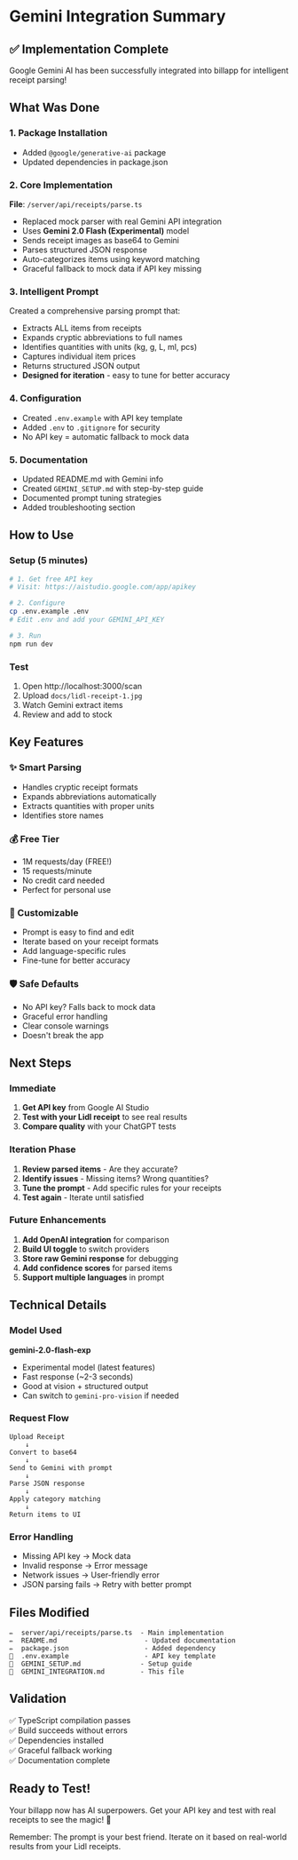 # Gemini Integration Summary

## ✅ Implementation Complete

Google Gemini AI has been successfully integrated into billapp for intelligent receipt parsing!

## What Was Done

### 1. Package Installation
- Added `@google/generative-ai` package
- Updated dependencies in package.json

### 2. Core Implementation
**File**: `/server/api/receipts/parse.ts`

- Replaced mock parser with real Gemini API integration
- Uses **Gemini 2.0 Flash (Experimental)** model
- Sends receipt images as base64 to Gemini
- Parses structured JSON response
- Auto-categorizes items using keyword matching
- Graceful fallback to mock data if API key missing

### 3. Intelligent Prompt
Created a comprehensive parsing prompt that:
- Extracts ALL items from receipts
- Expands cryptic abbreviations to full names
- Identifies quantities with units (kg, g, L, ml, pcs)
- Captures individual item prices
- Returns structured JSON output
- **Designed for iteration** - easy to tune for better accuracy

### 4. Configuration
- Created `.env.example` with API key template
- Added `.env` to `.gitignore` for security
- No API key = automatic fallback to mock data

### 5. Documentation
- Updated README.md with Gemini info
- Created `GEMINI_SETUP.md` with step-by-step guide
- Documented prompt tuning strategies
- Added troubleshooting section

## How to Use

### Setup (5 minutes)
```bash
# 1. Get free API key
# Visit: https://aistudio.google.com/app/apikey

# 2. Configure
cp .env.example .env
# Edit .env and add your GEMINI_API_KEY

# 3. Run
npm run dev
```

### Test
1. Open http://localhost:3000/scan
2. Upload `docs/lidl-receipt-1.jpg`
3. Watch Gemini extract items
4. Review and add to stock

## Key Features

### ✨ Smart Parsing
- Handles cryptic receipt formats
- Expands abbreviations automatically
- Extracts quantities with proper units
- Identifies store names

### 💰 Free Tier
- 1M requests/day (FREE!)
- 15 requests/minute
- No credit card needed
- Perfect for personal use

### 🔧 Customizable
- Prompt is easy to find and edit
- Iterate based on your receipt formats
- Add language-specific rules
- Fine-tune for better accuracy

### 🛡️ Safe Defaults
- No API key? Falls back to mock data
- Graceful error handling
- Clear console warnings
- Doesn't break the app

## Next Steps

### Immediate
1. **Get API key** from Google AI Studio
2. **Test with your Lidl receipt** to see real results
3. **Compare quality** with your ChatGPT tests

### Iteration Phase
1. **Review parsed items** - Are they accurate?
2. **Identify issues** - Missing items? Wrong quantities?
3. **Tune the prompt** - Add specific rules for your receipts
4. **Test again** - Iterate until satisfied

### Future Enhancements
1. **Add OpenAI integration** for comparison
2. **Build UI toggle** to switch providers
3. **Store raw Gemini response** for debugging
4. **Add confidence scores** for parsed items
5. **Support multiple languages** in prompt

## Technical Details

### Model Used
**gemini-2.0-flash-exp**
- Experimental model (latest features)
- Fast response (~2-3 seconds)
- Good at vision + structured output
- Can switch to `gemini-pro-vision` if needed

### Request Flow
```
Upload Receipt
    ↓
Convert to base64
    ↓
Send to Gemini with prompt
    ↓
Parse JSON response
    ↓
Apply category matching
    ↓
Return items to UI
```

### Error Handling
- Missing API key → Mock data
- Invalid response → Error message
- Network issues → User-friendly error
- JSON parsing fails → Retry with better prompt

## Files Modified

```
✏️  server/api/receipts/parse.ts  - Main implementation
✏️  README.md                      - Updated documentation
✏️  package.json                   - Added dependency
📄  .env.example                   - API key template
📄  GEMINI_SETUP.md               - Setup guide
📄  GEMINI_INTEGRATION.md         - This file
```

## Validation

✅ TypeScript compilation passes  
✅ Build succeeds without errors  
✅ Dependencies installed  
✅ Graceful fallback working  
✅ Documentation complete  

## Ready to Test!

Your billapp now has AI superpowers. Get your API key and test with real receipts to see the magic! 🎉

Remember: The prompt is your best friend. Iterate on it based on real-world results from your Lidl receipts.
